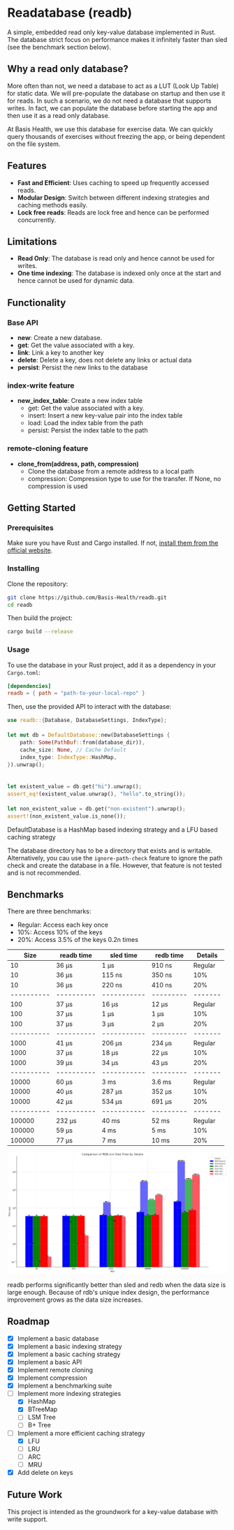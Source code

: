 # Readatabase (readb)

A simple, embedded read only key-value database implemented in Rust. The database strict focus on performance makes it
infinitely faster than sled (see the benchmark section below). 

## Why a read only database?

More often than not, we need a database to act as a LUT (Look Up Table) for static data. We will pre-populate the database
on startup and then use it for reads. In such a scenario, we do not need a database that supports writes. In fact, we can
populate the database before starting the app and then use it as a read only database.

At Basis Health, we use this database for exercise data. We can quickly query thousands of exercises without freezing the
app, or being dependent on the file system.

## Features
- **Fast and Efficient**: Uses caching to speed up frequently accessed reads.
- **Modular Design**: Switch between different indexing strategies and caching methods easily.
- **Lock free reads**: Reads are lock free and hence can be performed concurrently.

## Limitations
- **Read Only**: The database is read only and hence cannot be used for writes.
- **One time indexing**: The database is indexed only once at the start and hence cannot be used for dynamic data.

## Functionality
### Base API
- **new**: Create a new database.
- **get**: Get the value associated with a key.
- **link**: Link a key to another key
- **delete**: Delete a key, does not delete any links or actual data
- **persist**: Persist the new links to the database

### index-write feature

- **new_index_table**: Create a new index table
  - get: Get the value associated with a key.
  - insert: Insert a new key-value pair into the index table
  - load: Load the index table from the path
  - persist: Persist the index table to the path

### remote-cloning feature
- **clone_from(address, path, compression)**
  - Clone the database from a remote address to a local path
  - compression: Compression type to use for the transfer. If None, no compression is used


## Getting Started

### Prerequisites

Make sure you have Rust and Cargo installed. If not, [install them from the official website](https://rustup.rs/).

### Installing

Clone the repository:

```bash
git clone https://github.com/Basis-Health/readb.git
cd readb
```

Then build the project:

```bash
cargo build --release
```

### Usage

To use the database in your Rust project, add it as a dependency in your `Cargo.toml`:

```toml
[dependencies]
readb = { path = "path-to-your-local-repo" }
```

Then, use the provided API to interact with the database:

```rust
use readb::{Database, DatabaseSettings, IndexType};

let mut db = DefaultDatabase::new(DatabaseSettings {
    path: Some(PathBuf::from(database_dir)),
    cache_size: None, // Cache Default
    index_type: IndexType::HashMap,
}).unwrap();


let existent_value = db.get("hi").unwrap();
assert_eq!(existent_value.unwrap(), "hello".to_string());

let non_existent_value = db.get("non-existent").unwrap();
assert!(non_existent_value.is_none());
```

DefaultDatabase is a HashMap based indexing strategy and a LFU based caching strategy

The database directory has to be a directory that exists and is writable. Alternatively, you cau use the `ignore-path-check`
feature to ignore the path check and create the database in a file. However, that feature is not tested and is not recommended.

## Benchmarks
There are three benchmarks:
- Regular: Access each key once
- 10%: Access 10% of the keys
- 20%: Access 3.5% of the keys 0.2n times

| Size       | readb time | sled time   | redb time | Details |
|------------|------------|-------------|-----------|---------|
| 10         | 36 µs      | 1 µs        | 910 ns    | Regular |
| 10         | 36 µs      | 115 ns      | 350 ns    | 10%     |
| 10         | 36 µs      | 220 ns      | 410 ns    | 20%     |
| ---------- | ---------- | ----------- | --------- | ------- |
| 100        | 37 µs      | 16 µs       | 12 µs     | Regular |
| 100        | 37 µs      | 1  µs       | 1 µs      | 10%     |
| 100        | 37 µs      | 3  µs       | 2 µs      | 20%     |
| ---------- | ---------- | ----------- | --------- | ------- |
| 1000       | 41 µs      | 206 µs      | 234 µs    | Regular |
| 1000       | 37 µs      | 18 µs       | 22 µs     | 10%     |
| 1000       | 39 µs      | 34 µs       | 43 µs     | 20%     |
| ---------- | ---------- | ----------- | --------- | ------- |
| 10000      | 60 µs      | 3 ms        | 3.6 ms    | Regular |
| 10000      | 40 µs      | 287 µs      | 352 µs    | 10%     |
| 10000      | 42 µs      | 534 µs      | 691 µs    | 20%     |
| ---------- | ---------- | ----------- | --------- | ------- |
| 100000     | 232 µs     | 40 ms       | 52 ms     | Regular |
| 100000     | 59 µs      | 4 ms        | 5 ms      | 10%     |
| 100000     | 77 µs      | 7 ms        | 10 ms     | 20%     |

![Benchmark Plot](./info/img.png)

readb performs significantly better than sled and redb when the data size is large enough. Because of rdb's unique index design,
the performance improvement grows as the data size increases.

## Roadmap

- [x] Implement a basic database
- [x] Implement a basic indexing strategy
- [x] Implement a basic caching strategy
- [x] Implement a basic API
- [x] Implement remote cloning
- [x] Implement compression
- [x] Implement a benchmarking suite
- [ ] Implement more indexing strategies
  - [x] HashMap
  - [x] BTreeMap
  - [ ] LSM Tree
  - [ ] B+ Tree
- [ ] Implement a more efficient caching strategy
  - [x] LFU
  - [ ] LRU
  - [ ] ARC
  - [ ] MRU
- [x] Add delete on keys

## Future Work

This project is intended as the groundwork for a key-value database with write support.